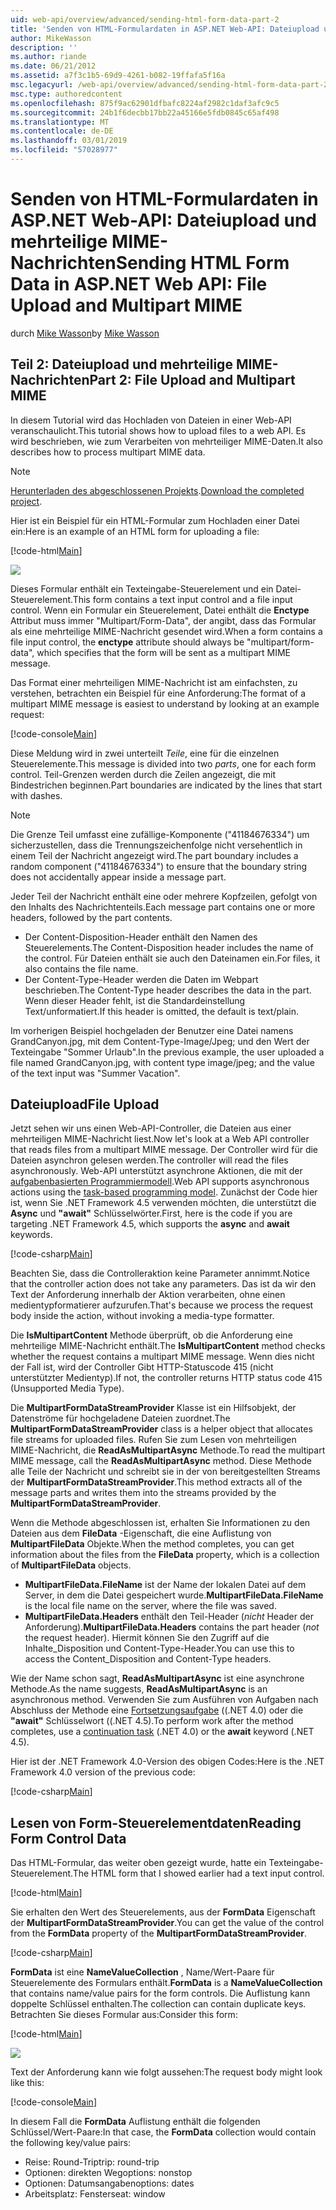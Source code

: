 ```yaml
---
uid: web-api/overview/advanced/sending-html-form-data-part-2
title: 'Senden von HTML-Formulardaten in ASP.NET Web-API: Dateiupload und mehrteiligen MIME-Nachrichten | Microsoft-Dokumentation'
author: MikeWasson
description: ''
ms.author: riande
ms.date: 06/21/2012
ms.assetid: a7f3c1b5-69d9-4261-b082-19ffafa5f16a
msc.legacyurl: /web-api/overview/advanced/sending-html-form-data-part-2
msc.type: authoredcontent
ms.openlocfilehash: 875f9ac62901dfbafc8224af2982c1daf3afc9c5
ms.sourcegitcommit: 24b1f6decbb17bb22a45166e5fdb0845c65af498
ms.translationtype: MT
ms.contentlocale: de-DE
ms.lasthandoff: 03/01/2019
ms.locfileid: "57028977"
---
```

<a name="sending-html-form-data-in-aspnet-web-api-file-upload-and-multipart-mime"></a><span data-ttu-id="8eb34-102">Senden von HTML-Formulardaten in ASP.NET Web-API: Dateiupload und mehrteilige MIME-Nachrichten</span><span class="sxs-lookup"><span data-stu-id="8eb34-102">Sending HTML Form Data in ASP.NET Web API: File Upload and Multipart MIME</span></span>
====================
<span data-ttu-id="8eb34-103">durch [Mike Wasson](https://github.com/MikeWasson)</span><span class="sxs-lookup"><span data-stu-id="8eb34-103">by [Mike Wasson](https://github.com/MikeWasson)</span></span>

## <a name="part-2-file-upload-and-multipart-mime"></a><span data-ttu-id="8eb34-104">Teil 2: Dateiupload und mehrteilige MIME-Nachrichten</span><span class="sxs-lookup"><span data-stu-id="8eb34-104">Part 2: File Upload and Multipart MIME</span></span>

<span data-ttu-id="8eb34-105">In diesem Tutorial wird das Hochladen von Dateien in einer Web-API veranschaulicht.</span><span class="sxs-lookup"><span data-stu-id="8eb34-105">This tutorial shows how to upload files to a web API.</span></span> <span data-ttu-id="8eb34-106">Es wird beschrieben, wie zum Verarbeiten von mehrteiliger MIME-Daten.</span><span class="sxs-lookup"><span data-stu-id="8eb34-106">It also describes how to process multipart MIME data.</span></span>

> [!NOTE]
> <span data-ttu-id="8eb34-107">[Herunterladen des abgeschlossenen Projekts](https://code.msdn.microsoft.com/ASPNET-Web-API-File-Upload-a8c0fb0d).</span><span class="sxs-lookup"><span data-stu-id="8eb34-107">[Download the completed project](https://code.msdn.microsoft.com/ASPNET-Web-API-File-Upload-a8c0fb0d).</span></span>


<span data-ttu-id="8eb34-108">Hier ist ein Beispiel für ein HTML-Formular zum Hochladen einer Datei ein:</span><span class="sxs-lookup"><span data-stu-id="8eb34-108">Here is an example of an HTML form for uploading a file:</span></span>

[!code-html[Main](sending-html-form-data-part-2/samples/sample1.html)]

![](sending-html-form-data-part-2/_static/image1.png)

<span data-ttu-id="8eb34-109">Dieses Formular enthält ein Texteingabe-Steuerelement und ein Datei-Steuerelement.</span><span class="sxs-lookup"><span data-stu-id="8eb34-109">This form contains a text input control and a file input control.</span></span> <span data-ttu-id="8eb34-110">Wenn ein Formular ein Steuerelement, Datei enthält die **Enctype** Attribut muss immer &quot;Multipart/Form-Data&quot;, der angibt, dass das Formular als eine mehrteilige MIME-Nachricht gesendet wird.</span><span class="sxs-lookup"><span data-stu-id="8eb34-110">When a form contains a file input control, the **enctype** attribute should always be &quot;multipart/form-data&quot;, which specifies that the form will be sent as a multipart MIME message.</span></span>

<span data-ttu-id="8eb34-111">Das Format einer mehrteiligen MIME-Nachricht ist am einfachsten, zu verstehen, betrachten ein Beispiel für eine Anforderung:</span><span class="sxs-lookup"><span data-stu-id="8eb34-111">The format of a multipart MIME message is easiest to understand by looking at an example request:</span></span>

[!code-console[Main](sending-html-form-data-part-2/samples/sample2.cmd)]

<span data-ttu-id="8eb34-112">Diese Meldung wird in zwei unterteilt *Teile*, eine für die einzelnen Steuerelemente.</span><span class="sxs-lookup"><span data-stu-id="8eb34-112">This message is divided into two *parts*, one for each form control.</span></span> <span data-ttu-id="8eb34-113">Teil-Grenzen werden durch die Zeilen angezeigt, die mit Bindestrichen beginnen.</span><span class="sxs-lookup"><span data-stu-id="8eb34-113">Part boundaries are indicated by the lines that start with dashes.</span></span>

> [!NOTE]
> <span data-ttu-id="8eb34-114">Die Grenze Teil umfasst eine zufällige-Komponente (&quot;41184676334&quot;) um sicherzustellen, dass die Trennungszeichenfolge nicht versehentlich in einem Teil der Nachricht angezeigt wird.</span><span class="sxs-lookup"><span data-stu-id="8eb34-114">The part boundary includes a random component (&quot;41184676334&quot;) to ensure that the boundary string does not accidentally appear inside a message part.</span></span>


<span data-ttu-id="8eb34-115">Jeder Teil der Nachricht enthält eine oder mehrere Kopfzeilen, gefolgt von den Inhalts des Nachrichtenteils.</span><span class="sxs-lookup"><span data-stu-id="8eb34-115">Each message part contains one or more headers, followed by the part contents.</span></span>

- <span data-ttu-id="8eb34-116">Der Content-Disposition-Header enthält den Namen des Steuerelements.</span><span class="sxs-lookup"><span data-stu-id="8eb34-116">The Content-Disposition header includes the name of the control.</span></span> <span data-ttu-id="8eb34-117">Für Dateien enthält sie auch den Dateinamen ein.</span><span class="sxs-lookup"><span data-stu-id="8eb34-117">For files, it also contains the file name.</span></span>
- <span data-ttu-id="8eb34-118">Der Content-Type-Header werden die Daten im Webpart beschrieben.</span><span class="sxs-lookup"><span data-stu-id="8eb34-118">The Content-Type header describes the data in the part.</span></span> <span data-ttu-id="8eb34-119">Wenn dieser Header fehlt, ist die Standardeinstellung Text/unformatiert.</span><span class="sxs-lookup"><span data-stu-id="8eb34-119">If this header is omitted, the default is text/plain.</span></span>

<span data-ttu-id="8eb34-120">Im vorherigen Beispiel hochgeladen der Benutzer eine Datei namens GrandCanyon.jpg, mit dem Content-Type-Image/Jpeg; und den Wert der Texteingabe &quot;Sommer Urlaub&quot;.</span><span class="sxs-lookup"><span data-stu-id="8eb34-120">In the previous example, the user uploaded a file named GrandCanyon.jpg, with content type image/jpeg; and the value of the text input was &quot;Summer Vacation&quot;.</span></span>

## <a name="file-upload"></a><span data-ttu-id="8eb34-121">Dateiupload</span><span class="sxs-lookup"><span data-stu-id="8eb34-121">File Upload</span></span>

<span data-ttu-id="8eb34-122">Jetzt sehen wir uns einen Web-API-Controller, die Dateien aus einer mehrteiligen MIME-Nachricht liest.</span><span class="sxs-lookup"><span data-stu-id="8eb34-122">Now let's look at a Web API controller that reads files from a multipart MIME message.</span></span> <span data-ttu-id="8eb34-123">Der Controller wird für die Dateien asynchron gelesen werden.</span><span class="sxs-lookup"><span data-stu-id="8eb34-123">The controller will read the files asynchronously.</span></span> <span data-ttu-id="8eb34-124">Web-API unterstützt asynchrone Aktionen, die mit der [aufgabenbasierten Programmiermodell](https://msdn.microsoft.com/library/dd460693.aspx).</span><span class="sxs-lookup"><span data-stu-id="8eb34-124">Web API supports asynchronous actions using the [task-based programming model](https://msdn.microsoft.com/library/dd460693.aspx).</span></span> <span data-ttu-id="8eb34-125">Zunächst der Code hier ist, wenn Sie .NET Framework 4.5 verwenden möchten, die unterstützt die **Async** und **"await"** Schlüsselwörter.</span><span class="sxs-lookup"><span data-stu-id="8eb34-125">First, here is the code if you are targeting .NET Framework 4.5, which supports the **async** and **await** keywords.</span></span>

[!code-csharp[Main](sending-html-form-data-part-2/samples/sample3.cs)]

<span data-ttu-id="8eb34-126">Beachten Sie, dass die Controlleraktion keine Parameter annimmt.</span><span class="sxs-lookup"><span data-stu-id="8eb34-126">Notice that the controller action does not take any parameters.</span></span> <span data-ttu-id="8eb34-127">Das ist da wir den Text der Anforderung innerhalb der Aktion verarbeiten, ohne einen medientypformatierer aufzurufen.</span><span class="sxs-lookup"><span data-stu-id="8eb34-127">That's because we process the request body inside the action, without invoking a media-type formatter.</span></span>

<span data-ttu-id="8eb34-128">Die **IsMultipartContent** Methode überprüft, ob die Anforderung eine mehrteilige MIME-Nachricht enthält.</span><span class="sxs-lookup"><span data-stu-id="8eb34-128">The **IsMultipartContent** method checks whether the request contains a multipart MIME message.</span></span> <span data-ttu-id="8eb34-129">Wenn dies nicht der Fall ist, wird der Controller Gibt HTTP-Statuscode 415 (nicht unterstützter Medientyp).</span><span class="sxs-lookup"><span data-stu-id="8eb34-129">If not, the controller returns HTTP status code 415 (Unsupported Media Type).</span></span>

<span data-ttu-id="8eb34-130">Die **MultipartFormDataStreamProvider** Klasse ist ein Hilfsobjekt, der Datenströme für hochgeladene Dateien zuordnet.</span><span class="sxs-lookup"><span data-stu-id="8eb34-130">The **MultipartFormDataStreamProvider** class is a helper object that allocates file streams for uploaded files.</span></span> <span data-ttu-id="8eb34-131">Rufen Sie zum Lesen von mehrteiligen MIME-Nachricht, die **ReadAsMultipartAsync** Methode.</span><span class="sxs-lookup"><span data-stu-id="8eb34-131">To read the multipart MIME message, call the **ReadAsMultipartAsync** method.</span></span> <span data-ttu-id="8eb34-132">Diese Methode alle Teile der Nachricht und schreibt sie in der von bereitgestellten Streams der **MultipartFormDataStreamProvider**.</span><span class="sxs-lookup"><span data-stu-id="8eb34-132">This method extracts all of the message parts and writes them into the streams provided by the **MultipartFormDataStreamProvider**.</span></span>

<span data-ttu-id="8eb34-133">Wenn die Methode abgeschlossen ist, erhalten Sie Informationen zu den Dateien aus dem **FileData** -Eigenschaft, die eine Auflistung von **MultipartFileData** Objekte.</span><span class="sxs-lookup"><span data-stu-id="8eb34-133">When the method completes, you can get information about the files from the **FileData** property, which is a collection of **MultipartFileData** objects.</span></span>

- <span data-ttu-id="8eb34-134">**MultipartFileData.FileName** ist der Name der lokalen Datei auf dem Server, in dem die Datei gespeichert wurde.</span><span class="sxs-lookup"><span data-stu-id="8eb34-134">**MultipartFileData.FileName** is the local file name on the server, where the file was saved.</span></span>
- <span data-ttu-id="8eb34-135">**MultipartFileData.Headers** enthält den Teil-Header (*nicht* Header der Anforderung).</span><span class="sxs-lookup"><span data-stu-id="8eb34-135">**MultipartFileData.Headers** contains the part header (*not* the request header).</span></span> <span data-ttu-id="8eb34-136">Hiermit können Sie den Zugriff auf die Inhalte\_Disposition und Content-Type-Header.</span><span class="sxs-lookup"><span data-stu-id="8eb34-136">You can use this to access the Content\_Disposition and Content-Type headers.</span></span>

<span data-ttu-id="8eb34-137">Wie der Name schon sagt, **ReadAsMultipartAsync** ist eine asynchrone Methode.</span><span class="sxs-lookup"><span data-stu-id="8eb34-137">As the name suggests, **ReadAsMultipartAsync** is an asynchronous method.</span></span> <span data-ttu-id="8eb34-138">Verwenden Sie zum Ausführen von Aufgaben nach Abschluss der Methode eine [Fortsetzungsaufgabe](https://msdn.microsoft.com/library/ee372288.aspx) ((.NET 4.0) oder die **"await"** Schlüsselwort ((.NET 4.5).</span><span class="sxs-lookup"><span data-stu-id="8eb34-138">To perform work after the method completes, use a [continuation task](https://msdn.microsoft.com/library/ee372288.aspx) (.NET 4.0) or the **await** keyword (.NET 4.5).</span></span>

<span data-ttu-id="8eb34-139">Hier ist der .NET Framework 4.0-Version des obigen Codes:</span><span class="sxs-lookup"><span data-stu-id="8eb34-139">Here is the .NET Framework 4.0 version of the previous code:</span></span>

[!code-csharp[Main](sending-html-form-data-part-2/samples/sample4.cs)]

## <a name="reading-form-control-data"></a><span data-ttu-id="8eb34-140">Lesen von Form-Steuerelementdaten</span><span class="sxs-lookup"><span data-stu-id="8eb34-140">Reading Form Control Data</span></span>

<span data-ttu-id="8eb34-141">Das HTML-Formular, das weiter oben gezeigt wurde, hatte ein Texteingabe-Steuerelement.</span><span class="sxs-lookup"><span data-stu-id="8eb34-141">The HTML form that I showed earlier had a text input control.</span></span>

[!code-html[Main](sending-html-form-data-part-2/samples/sample5.html)]

<span data-ttu-id="8eb34-142">Sie erhalten den Wert des Steuerelements, aus der **FormData** Eigenschaft der **MultipartFormDataStreamProvider**.</span><span class="sxs-lookup"><span data-stu-id="8eb34-142">You can get the value of the control from the **FormData** property of the **MultipartFormDataStreamProvider**.</span></span>

[!code-csharp[Main](sending-html-form-data-part-2/samples/sample6.cs?highlight=15)]

<span data-ttu-id="8eb34-143">**FormData** ist eine **NameValueCollection** , Name/Wert-Paare für Steuerelemente des Formulars enthält.</span><span class="sxs-lookup"><span data-stu-id="8eb34-143">**FormData** is a **NameValueCollection** that contains name/value pairs for the form controls.</span></span> <span data-ttu-id="8eb34-144">Die Auflistung kann doppelte Schlüssel enthalten.</span><span class="sxs-lookup"><span data-stu-id="8eb34-144">The collection can contain duplicate keys.</span></span> <span data-ttu-id="8eb34-145">Betrachten Sie dieses Formular aus:</span><span class="sxs-lookup"><span data-stu-id="8eb34-145">Consider this form:</span></span>

[!code-html[Main](sending-html-form-data-part-2/samples/sample7.html)]

![](sending-html-form-data-part-2/_static/image2.png)

<span data-ttu-id="8eb34-146">Text der Anforderung kann wie folgt aussehen:</span><span class="sxs-lookup"><span data-stu-id="8eb34-146">The request body might look like this:</span></span>

[!code-console[Main](sending-html-form-data-part-2/samples/sample8.cmd)]

<span data-ttu-id="8eb34-147">In diesem Fall die **FormData** Auflistung enthält die folgenden Schlüssel/Wert-Paare:</span><span class="sxs-lookup"><span data-stu-id="8eb34-147">In that case, the **FormData** collection would contain the following key/value pairs:</span></span>

- <span data-ttu-id="8eb34-148">Reise: Round-Trip</span><span class="sxs-lookup"><span data-stu-id="8eb34-148">trip: round-trip</span></span>
- <span data-ttu-id="8eb34-149">Optionen: direkten Weg</span><span class="sxs-lookup"><span data-stu-id="8eb34-149">options: nonstop</span></span>
- <span data-ttu-id="8eb34-150">Optionen: Datumsangaben</span><span class="sxs-lookup"><span data-stu-id="8eb34-150">options: dates</span></span>
- <span data-ttu-id="8eb34-151">Arbeitsplatz: Fenster</span><span class="sxs-lookup"><span data-stu-id="8eb34-151">seat: window</span></span>
